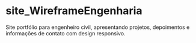 # site_WireframeEngenharia
Site portfólio para engenheiro civil, apresentando projetos, depoimentos e informações de contato com design responsivo.
